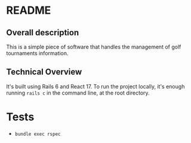 # README

## Overall description
This is a simple piece of software that handles the management of golf tournaments information.

## Technical Overview
It's built using Rails 6 and React 17.
To run the project locally, it's enough running `rails c` in the command line, at the root directory.

# Tests
- `bundle exec rspec`
